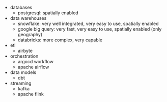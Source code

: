 - databases
    - postgresql: spatially enabled
- data warehouses
    - snowflake: very well integrated, very easy to use, spatially enabled
    - google big query: very fast, very easy to use, spatially enabled (only geography)
    - databricks: more complex, very capable
- etl 
    - airbyte
- orchestration
    - argocd workflow
    - apache airflow
- data models 
    - dbt
- streaming
    - kafka
    - apache flink            